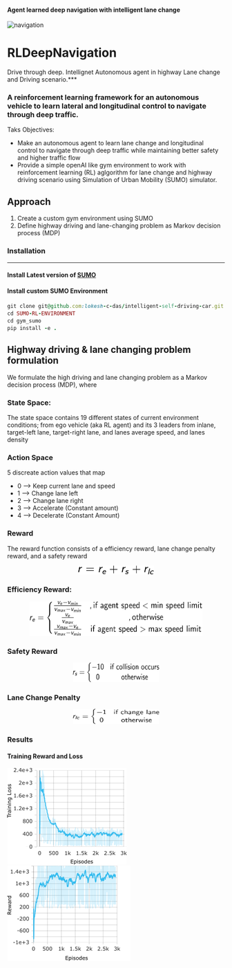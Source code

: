 #### Agent learned deep navigation with intelligent lane change
![navigation](./images/results/trimed-value.gif)

# RLDeepNavigation
Drive through deep. Intellignet Autonomous agent in highway Lane change and Driving scenario.***

### A reinforcement learning framework for an autonomous vehicle to learn lateral and longitudinal control to navigate through deep traffic.

Taks Objectives:
- Make an autonomous agent to learn lane change and longitudinal control to navigate through deep traffic while maintaining better safety and higher traffic flow
- Provide a simple openAI like gym environment to work with reinforcement learning (RL) aglgorithm for lane change and highway driving scenario using Simulation of Urban Mobility (SUMO) simulator.


## Approach
1. Create a custom gym environment using SUMO
2. Define highway driving and lane-changing problem as Markov decision process (MDP)

### Installation
---
#### Install Latest version of [SUMO](https://sumo.dlr.de/docs/Downloads.php)
#### Install custom SUMO Environment
``` Ruby
git clone git@github.com:lokesh-c-das/intelligent-self-driving-car.git
cd SUMO-RL-ENVIRONMENT
cd gym_sumo
pip install -e .
```
## Highway driving & lane changing problem formulation
We formulate the high driving and lane changing problem as a Markov decision process (MDP), where
### State Space:
The state space contains 19 different states of current environment conditions; from ego vehicle (aka RL agent) and its 3 leaders from inlane, target-left lane, target-right lane, and lanes average speed, and lanes density
### Action Space
5 discreate action values that map
+ 0 --> Keep current lane and speed
+ 1 --> Change lane left
+ 2 --> Change lane right
+ 3 --> Accelerate (Constant amount)
+ 4 --> Decelerate (Constant Amount)
### Reward
The reward function consists of a efficiency reward, lane change penalty reward, and a safety reward

<p align="center">
    <img src="./images/reward.png" withd="100" height="20">
</p>

### Efficiency Reward:
<p align="center">
    <img src="./images/efficiency_reward.png" width="400" height="80" />
</p>

### Safety Reward
<p align="center">
    <img src="./images/safety.png" width="200" height="45"/>
</p>

### Lane Change Penalty
<p align="center">
    <img src="./images/lc_penalty.png" width="200" height="35"/>
</p>

### Results

#### Training Reward and Loss
![Loss](./images/results/Loss_train-2.png)![Reward](./images/results/Reward_Train-2.png)

